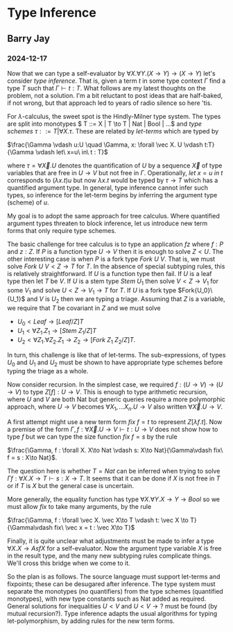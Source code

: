 # Type Inference
## Barry Jay
### 2024-12-17

Now that we can type a self-evaluator by $\forall X.\forall Y. (X \to Y) \to (X \to Y)$
let's consider *type inference*. That is, given a term $t$ in some type context $\Gamma$ find a type $T$ such that $\Gamma \vdash t : T$.
What follows are my latest thoughts on the problem, not a solution. I'm a bit reluctant to post ideas that are half-baked, if not wrong, but that approach led to years of radio silence so here 'tis.

For $\lambda$-calculus, the sweet spot is the Hindly-Milner type system. The types are split into monotypes $ T ::= X | T \to T | Nat | Bool | ...$ and *type schemes* $\tau ::= T | \forall X. \tau$. These are related by *let-terms* which are typed by 

$\frac{\Gamma \vdash u:U \quad \Gamma, x: \forall \vec X. U \vdash t:T}{\Gamma \vdash let\ x=u\ in\ t : T}$

where $\tau = \forall\vec X.U$ denotes the quantification of $U$ by a sequence $\vec X$ of type variables that are free in $U\to V$ but not free in $\Gamma$. 
Operationally, $let\ x = u\ in\ t$ corresponds to $(\lambda x. t)u$ but now $\lambda x. t$ would be typed by $\tau\to T$ which has a quantified argument type. In general, type inference cannot infer such types, so inference for the let-term begins by inferring the argument type (scheme) of $u$. 

My goal is to adopt the same approach for tree calculus. Where quantified argument types threaten to block inference, let us introduce new term forms that only require type schemes. 

The basic challenge for tree calculus is to type an application $f z$ where $f:P$ and $z:Z$. If $P$ is a function type $U\to V$ then it is enough to solve $Z < U$. The other interesting case is when $P$ is a fork type $Fork\ U\ V$. That is, we must solve $Fork\ U\ V < Z \to T$ for $T$. In the absence of special subtyping rules, this is relatively straightforward.  If $U$ is a function type then fail. If $U$ is a leaf type then let $T$ be $V$. If $U$ is a stem type $Stem\ U_1$ then solve $V < Z\to V_1$ for some $V_1$ and solve $U < Z \to V_1 \to T$ for $T$. If $U$ is a fork type $Fork\{U_0}\ {U_1}$ and $V$ is $U_2$ then we are typing a triage. Assuming that $Z$ is a variable, we require that $T$ be covariant in $Z$ and we must solve 
-  $U_0 < Leaf \to [Leaf/Z]T$
- $U_1 < \forall Z_1. Z_1 \to [Stem\ Z_1/Z]T$
- $U_2 < \forall Z_1. \forall Z_2. Z_1\to Z_2\to [Fork\ Z_1\ Z_2/Z]T$. 

In turn, this challenge is like that of let-terms. The sub-expressions, of types $U_0$ and $U_1$ and $U_2$ must be shown to have appropriate type schemes before typing the triage as a whole. 

Now consider recursion. In the simplest case, we required $f: (U\to V) \to (U\to V)$ to type $Z [f] : U\to V$. This is enough to type arithmetic recursion, where $U$ and $V$ are both Nat but generic queries require a more polymorphic approach, where $U\to V$ becomes $\forall X_1,...X_n. U\to V$ also written $\forall\vec X. U\to V$.  

A first attempt might use  a new term form $fix\ f = t$ to represent $Z[\lambda f. t]$. Now  a premise of the form 
$\Gamma, f : \forall \vec X. U\to V \vdash t : U\to V$ does not show how to type $f$ but we can type the size function $fix\ f = s$ by the rule 

$\frac{\Gamma, f : \forall X. X\to Nat \vdash s: X\to Nat}{\Gamma\vdash fix\ f = s : X\to Nat}$. 

The question here is whether $T = Nat$ can be inferred when trying to solve $\Gamma f : \forall X. X \to T \vdash s : X \to T$. It seems that it can be done if $X$ is not free in $T$ or if $T$ is $X$ but the general case is uncertain. 

More generally, the equality function has type $\forall X. \forall Y. X \to Y \to Bool$ so we must allow $fix$ to take many arguments, by the rule 

$\frac{\Gamma, f : \forall \vec X. \vec X\to T \vdash t: \vec X \to T}{\Gamma\vdash fix\ \vec x = t : \vec X\to T}$

Finally, it is quite unclear what adjustments must be made to infer a type $\forall X. X \to Asf X$ for a self-evaluator. Now the argument type variable $X$ is free in the result type, and the many new subtyping rules complicate things. We'll cross this bridge when we come to it. 

So the plan is as follows. The source language must support let-terms and fixpoints; these can be desugared after inference. The type system must separate the monotypes (no quantifiers) from the type schemes (quantified monotypes), with new type constants such as Nat added as required. 
General solutions for  inequalities $U<V$ and $U< V \to ?$ must be found (by mutual recursion?). Type inference adapts the usual algorithms for  typing let-polymorphism, by adding rules for the new term forms. 


